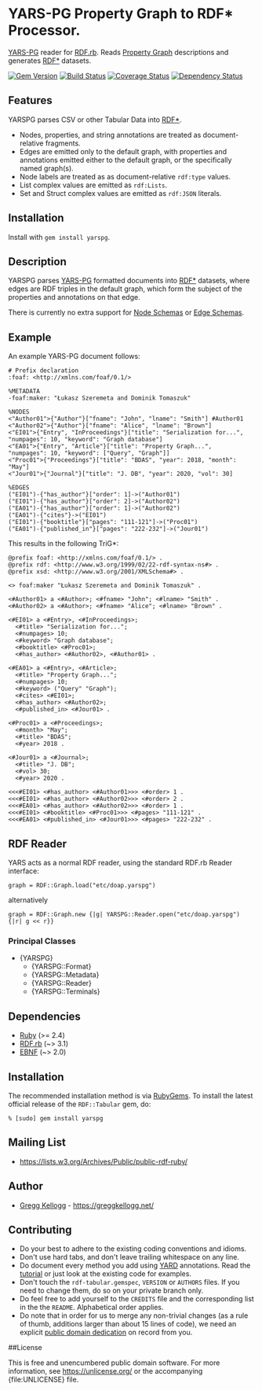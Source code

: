 # YARS-PG Property Graph to RDF* Processor.

[YARS-PG][] reader for [RDF.rb][]. Reads [Property Graph][] descriptions and generates [RDF*][] datasets.

[![Gem Version](https://badge.fury.io/rb/yarspg.png)](https://badge.fury.io/rb/yarspg)
[![Build Status](https://secure.travis-ci.org/gkellogg/yarspg.png?branch=master)](https://travis-ci.org/gkellogg/yarspg)
[![Coverage Status](https://coveralls.io/repos/gkellogg/yarspg/badge.svg)](https://coveralls.io/r/gkellogg/yarspg)
[![Dependency Status](https://gemnasium.com/gkellogg/yarspg.png)](https://gemnasium.com/gkellogg/yarspg)

## Features

YARSPG parses CSV or other Tabular Data into [RDF*][].

* Nodes, properties, and string annotations are treated as document-relative fragments.
* Edges are emitted only to the default graph, with properties and annotations emitted either to the default graph, or the specifically named graph(s).
* Node labels are treated as as document-relative `rdf:type` values.
* List complex values are emitted as `rdf:Lists`.
* Set and Struct complex values are emitted as `rdf:JSON` literals.

## Installation
Install with `gem install yarspg`.

## Description

YARSPG parses [YARS-PG][] formatted documents into [RDF*][] datasets, where edges are RDF triples in the default graph, which form the subject of the properties and annotations on that edge.

There is currently no extra support for [Node Schemas](https://lszeremeta.github.io/yarspg/index.html#dfn-node-schema-declaration) or [Edge Schemas](https://lszeremeta.github.io/yarspg/index.html#dfn-edge-schema-declaration).

## Example

An example YARS-PG document follows:

    # Prefix declaration
    :foaf: <http://xmlns.com/foaf/0.1/>

    %METADATA
    -foaf:maker: "Łukasz Szeremeta and Dominik Tomaszuk"

    %NODES
    <"Author01">{"Author"}["fname": "John", "lname": "Smith"] #Author01
    <"Author02">{"Author"}["fname": "Alice", "lname": "Brown"]
    <"EI01">{"Entry", "InProceedings"}["title": "Serialization for...", "numpages": 10, "keyword": "Graph database"]
    <"EA01">{"Entry", "Article"}["title": "Property Graph...",  "numpages": 10, "keyword": ["Query", "Graph"]]
    <"Proc01">{"Proceedings"}["title": "BDAS", "year": 2018, "month": "May"]
    <"Jour01">{"Journal"}["title": "J. DB", "year": 2020, "vol": 30]

    %EDGES
    ("EI01")-{"has_author"}["order": 1]->("Author01")
    ("EI01")-{"has_author"}["order": 2]->("Author02")
    ("EA01")-{"has_author"}["order": 1]->("Author02")
    ("EA01")-{"cites"}->("EI01")
    ("EI01")-{"booktitle"}["pages": "111-121"]->("Proc01")
    ("EA01")-{"published_in"}["pages": "222-232"]->("Jour01")

This results in the following TriG*:

    @prefix foaf: <http://xmlns.com/foaf/0.1/> .
    @prefix rdf: <http://www.w3.org/1999/02/22-rdf-syntax-ns#> .
    @prefix xsd: <http://www.w3.org/2001/XMLSchema#> .

    <> foaf:maker "Łukasz Szeremeta and Dominik Tomaszuk" .

    <#Author01> a <#Author>; <#fname> "John"; <#lname> "Smith" .
    <#Author02> a <#Author>; <#fname> "Alice"; <#lname> "Brown" .

    <#EI01> a <#Entry>, <#InProceedings>;
      <#title> "Serialization for...";
      <#numpages> 10;
      <#keyword> "Graph database";
      <#booktitle> <#Proc01>;
      <#has_author> <#Author02>, <#Author01> .

    <#EA01> a <#Entry>, <#Article>;
      <#title> "Property Graph...";
      <#numpages> 10;
      <#keyword> ("Query" "Graph");
      <#cites> <#EI01>;
      <#has_author> <#Author02>;
      <#published_in> <#Jour01> .

    <#Proc01> a <#Proceedings>;
      <#month> "May";
      <#title> "BDAS";
      <#year> 2018 .

    <#Jour01> a <#Journal>;
      <#title> "J. DB";
      <#vol> 30;
      <#year> 2020 .

    <<<#EI01> <#has_author> <#Author01>>> <#order> 1 .
    <<<#EI01> <#has_author> <#Author02>>> <#order> 2 .
    <<<#EA01> <#has_author> <#Author02>>> <#order> 1 .
    <<<#EI01> <#booktitle> <#Proc01>>> <#pages> "111-121" .
    <<<#EA01> <#published_in> <#Jour01>>> <#pages> "222-232" .

## RDF Reader
YARS acts as a normal RDF reader, using the standard RDF.rb Reader interface:

    graph = RDF::Graph.load("etc/doap.yarspg")

alternatively

    graph = RDF::Graph.new {|g| YARSPG::Reader.open("etc/doap.yarspg") {|r| g << r}}

### Principal Classes
* {YARSPG}
  * {YARSPG::Format}
  * {YARSPG::Metadata}
  * {YARSPG::Reader}
  * {YARSPG::Terminals}

## Dependencies
* [Ruby](https://ruby-lang.org/) (>= 2.4)
* [RDF.rb][] (~> 3.1)
* [EBNF][] (~> 2.0)

## Installation
The recommended installation method is via [RubyGems](https://rubygems.org/).
To install the latest official release of the `RDF::Tabular` gem, do:

    % [sudo] gem install yarspg

## Mailing List
* <https://lists.w3.org/Archives/Public/public-rdf-ruby/>

## Author
* [Gregg Kellogg](https://github.com/gkellogg) - <https://greggkellogg.net/>

## Contributing
* Do your best to adhere to the existing coding conventions and idioms.
* Don't use hard tabs, and don't leave trailing whitespace on any line.
* Do document every method you add using [YARD][] annotations. Read the
  [tutorial][YARD-GS] or just look at the existing code for examples.
* Don't touch the `rdf-tabular.gemspec`, `VERSION` or `AUTHORS` files. If you need to change them, do so on your private branch only.
* Do feel free to add yourself to the `CREDITS` file and the corresponding list in the the `README`. Alphabetical order applies.
* Do note that in order for us to merge any non-trivial changes (as a rule of thumb, additions larger than about 15 lines of code), we need an explicit [public domain dedication][PDD] on record from you.

##License

This is free and unencumbered public domain software. For more information,
see <https://unlicense.org/> or the accompanying {file:UNLICENSE} file.

[Ruby]:           https://ruby-lang.org/
[RDF]:            https://www.w3.org/RDF/
[YARD]:           https://yardoc.org/
[YARD-GS]:        https://rubydoc.info/docs/yard/file/docs/GettingStarted.md
[PDD]:            https://lists.w3.org/Archives/Public/public-rdf-ruby/2010May/0013.html
[EBNF]:           https://rubygems.org/gems/ebnf
[RDF.rb]:         https://rubygems.org/gems/rdf
[RDF*]:           https://lists.w3.org/Archives/Public/public-rdf-star/
[YARS-PG]:        https://lszeremeta.github.io/yarspg/index.html
[Property Graph]: http://graphdatamodeling.com/Graph%20Data%20Modeling/GraphDataModeling/page/PropertyGraphs.html